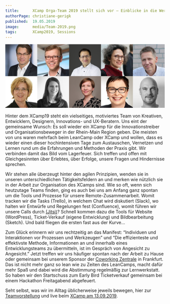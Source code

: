```yaml
---
title:      XCamp Orga-Team 2019 stellt sich vor – Einblicke in die Werkstatt
authorPage: christiane-gerigk
published:  19.05.2019
image:      media/Team-2019.png
tags:       XCamp2019, Sessions
---
```


![XCamp Team 2019](media/Team-2019.png)

Hinter dem XCamp19 steht ein vielseitiges, motiviertes Team von Kreativen, Entwicklern, Designern, Innovations- und UX-Beratern. Uns eint der gemeinsame Wunsch: Es soll wieder ein XCamp für die Innovationstreiber und Organisationsbeweger in der Rhein-Main Region geben. Die meisten von uns waren mehrfach beim LeanCamp oder XCamp und wollen, dass es wieder einen dieser hochintensiven Tage zum Austauschen, Vernetzen und Lernen rund um die Erfahrungen und Methoden der Praxis gibt. Wir verbinden damit das Bild vom Lagerfeuer. Sich treffen und offen mit Gleichgesinnten über Erlebtes, über Erfolge, unsere Fragen und Hindernisse sprechen.

Wir stehen alle überzeugt hinter den agilen Prinzipien, wenden sie in unseren unterschiedlichen Tätigkeitsfeldern an und merken wie nützlich sie in der Arbeit zur Organisation des XCamps sind. Wie so oft, wenn sich heutzutage Teams finden, ging es auch bei uns am Anfang ganz spontan um die Tools und Prozesse für unsere Remote-Zusammenarbeit. Womit tracken wir die Tasks (Trello), in welchem Chat wird diskutiert (Slack), wo halten wir Entwürfe und Regelungen fest (Confluence), womit führen wir unsere Calls durch [(Jitsi)](https://meet.jit.si/)? Schnell kommen dazu die Tools für Website (WordPress), Ticket-Verkauf (eigene Entwicklung) und Bildbearbeitung (Sketch). Und bald fliegen die ersten fast aus der Kurve…

Zum Glück erinnern wir uns rechtzeitig an das Manifest: “Individuen und Interaktionen vor Prozessen und Werkzeugen” und “Die effizienteste und effektivste Methode, Informationen an und innerhalb eines Entwicklungsteams zu übermitteln, ist im Gespräch von Angesicht zu Angesicht.” Jetzt treffen wir uns häufiger spontan nach der Arbeit zu Hause oder gemeinsam bei unserem Sponsor der [Coworking Zentrale](https://die-zentrale-ffm.de/) in Frankfurt. Das ist nicht mehr ganz so lean wie zu Zeiten des LeanCamps, macht dafür mehr Spaß und dabei wird die Abstimmung regelmäßig zur Lernwerkstatt. So haben wir den Startschuss zum Early Bird Ticketverkauf gemeinsam bei einem Hackathon Freitagabend abgefeuert.

Seht selbst, was wir im Alltag üblicherweise jeweils bewegen, hier zur [Teamvorstellung](/barcamp-for-agile-management/ueber/) und live beim [XCamp am 13.09.2019](tickets).
